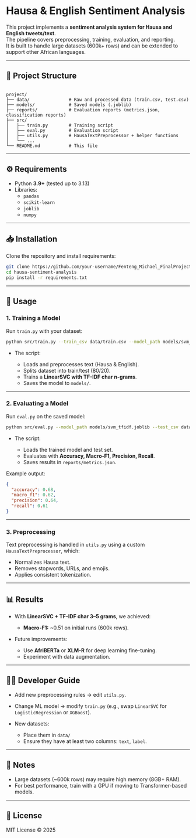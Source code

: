 # Hausa & English Sentiment Analysis

This project implements a **sentiment analysis system for Hausa and English tweets/text**.  
The pipeline covers preprocessing, training, evaluation, and reporting.  
It is built to handle large datasets (600k+ rows) and can be extended to support other African languages.

---

## 📌 Project Structure

```

project/
├── data/               # Raw and processed data (train.csv, test.csv)
├── models/             # Saved models (.joblib)
├── reports/            # Evaluation reports (metrics.json, classification reports)
├── src/
│   ├── train.py        # Training script
│   ├── eval.py         # Evaluation script
│   ├── utils.py        # HausaTextPreprocessor + helper functions
│   └── ...
└── README.md           # This file

````

---

## ⚙️ Requirements

- Python **3.9+** (tested up to 3.13)
- Libraries:
  - `pandas`
  - `scikit-learn`
  - `joblib`
  - `numpy`

---

## 📥 Installation

Clone the repository and install requirements:

```bash
git clone https://github.com/your-username/Fenteng_Michael_FinalProject.git
cd hausa-sentiment-analysis
pip install -r requirements.txt
````

---

## 🚀 Usage

### 1. Training a Model

Run `train.py` with your dataset:

```bash
python src/train.py --train_csv data/train.csv --model_path models/svm_tfidf.joblib
```

* The script:

  * Loads and preprocesses text (Hausa & English).
  * Splits dataset into train/test (80/20).
  * Trains a **LinearSVC with TF-IDF char n-grams**.
  * Saves the model to `models/`.

---

### 2. Evaluating a Model

Run `eval.py` on the saved model:

```bash
python src/eval.py --model_path models/svm_tfidf.joblib --test_csv data/test.csv
```

* The script:

  * Loads the trained model and test set.
  * Evaluates with **Accuracy, Macro-F1, Precision, Recall**.
  * Saves results in `reports/metrics.json`.

Example output:

```json
{
  "accuracy": 0.68,
  "macro_f1": 0.62,
  "precision": 0.64,
  "recall": 0.61
}
```

---

### 3. Preprocessing

Text preprocessing is handled in `utils.py` using a custom `HausaTextPreprocessor`, which:

* Normalizes Hausa text.
* Removes stopwords, URLs, and emojis.
* Applies consistent tokenization.

---

## 📊 Results

* With **LinearSVC + TF-IDF char 3–5 grams**, we achieved:

  * **Macro-F1:** \~0.51 on initial runs (600k rows).
* Future improvements:

  * Use **AfriBERTa** or **XLM-R** for deep learning fine-tuning.
  * Experiment with data augmentation.

---

## 👩‍💻 Developer Guide

* Add new preprocessing rules → edit `utils.py`.
* Change ML model → modify `train.py` (e.g., swap `LinearSVC` for `LogisticRegression` or `XGBoost`).
* New datasets:

  * Place them in `data/`
  * Ensure they have at least two columns: `text`, `label`.

---

## 📌 Notes

* Large datasets (\~600k rows) may require high memory (8GB+ RAM).
* For best performance, train with a GPU if moving to Transformer-based models.

---

## 📄 License

MIT License © 2025



